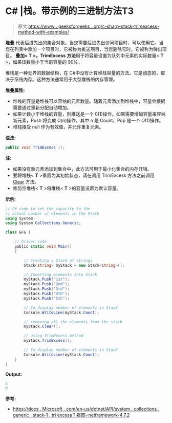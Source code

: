 # C# |栈<t>。带示例的三进制方法</t>T3

> 原文:[https://www . geeksforgeeks . org/c-sharp-stack-trimexcess-method-with-examples/](https://www.geeksforgeeks.org/c-sharp-stack-trimexcess-method-with-examples/)

**[堆叠](https://www.geeksforgeeks.org/stack-data-structure/)** 代表后进先出的集合对象。当您需要后进先出访问项目时，可以使用它。当您在列表中添加一个项目时，它被称为推送项目，当您删除它时，它被称为弹出项目。
**叠加< T >。TrimExcess 方法**用于将容量设置为队列中元素的实际数量< **T** >，如果该数量小于当前容量的 90%。

堆栈是一种无界的数据结构，在 C#中没有计算堆栈容量的方法。它是动态的，取决于系统内存。这种方法通常用于大型堆栈的内存管理。

**堆叠属性:**

*   堆栈的容量是堆栈可以容纳的元素数量。随着元素添加到堆栈中，容量会根据需要通过重新分配自动增加。
*   如果计数小于堆栈的容量，则推送是一个 0(1)操作。如果需要增加容量来容纳新元素，Push 将变成 O(n)操作，其中 n 是 Count。Pop 是一个 O(1)操作。
*   堆栈接受 null 作为有效值，并允许重复元素。

**语法:**

```cs
public void TrimExcess ();

```

**注:**

*   如果没有新元素添加到集合中，此方法可用于最小化集合的内存开销。
*   要将堆栈< **T** >重置为其初始状态，请在调用 TrimExcess 方法之前调用 [Clear](https://www.geeksforgeeks.org/c-remove-all-objects-from-the-stack/) 方法。
*   修剪空堆栈< **T** >将堆栈< **T** >的容量设置为默认容量。

**示例:**

```cs
// C# code to set the capacity to the
// actual number of elements in the Stack
using System;
using System.Collections.Generic;

class GFG {

    // Driver code
    public static void Main()
    {

        // Creating a Stack of strings
        Stack<string> myStack = new Stack<string>();

        // Inserting elements into Stack
        myStack.Push("1st");
        myStack.Push("2nd");
        myStack.Push("3rd");
        myStack.Push("4th");
        myStack.Push("5th");

        // To display number of elements in Stack
        Console.WriteLine(myStack.Count);

        // removing all the elements from the stack
        myStack.Clear();

        // using TrimExcess method
        myStack.TrimExcess();

        // To display number of elements in Stack
        Console.WriteLine(myStack.Count);
    }
}
```

**Output:**

```cs
5
0

```

**参考:**

*   [https://docs . Microsoft . com/en-us/dotnet/API/system . collections . generic . stack-1 . tri excess？视图=netframework-4.7.2](https://docs.microsoft.com/en-us/dotnet/api/system.collections.generic.stack-1.trimexcess?view=netframework-4.7.2)